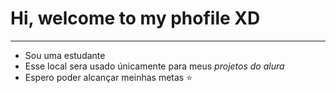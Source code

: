# Hi, welcome to my phofile XD
---
- Sou uma estudante
- Esse local sera usado únicamente para meus *projetos do alura*
- Espero poder alcançar meinhas metas :star:
